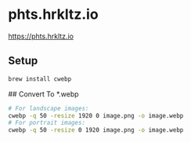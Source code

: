 # phts.hrkltz.io
https://phts.hrkltz.io

## Setup
```bash
brew install cwebp
```

## Convert To *.webp
```bash
# For landscape images:
cwebp -q 50 -resize 1920 0 image.png -o image.webp
# For portrait images:
cwebp -q 50 -resize 0 1920 image.png -o image.webp
```